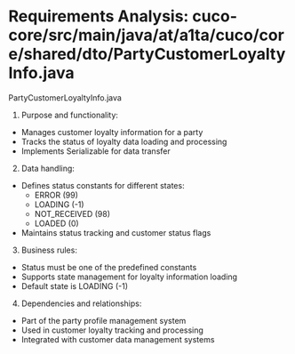 # Requirements Analysis: cuco-core/src/main/java/at/a1ta/cuco/core/shared/dto/PartyCustomerLoyaltyInfo.java

PartyCustomerLoyaltyInfo.java
1. Purpose and functionality:
- Manages customer loyalty information for a party
- Tracks the status of loyalty data loading and processing
- Implements Serializable for data transfer

2. Data handling:
- Defines status constants for different states:
  - ERROR (99)
  - LOADING (-1)
  - NOT_RECEIVED (98)
  - LOADED (0)
- Maintains status tracking and customer status flags

3. Business rules:
- Status must be one of the predefined constants
- Supports state management for loyalty information loading
- Default state is LOADING (-1)

4. Dependencies and relationships:
- Part of the party profile management system
- Used in customer loyalty tracking and processing
- Integrated with customer data management systems